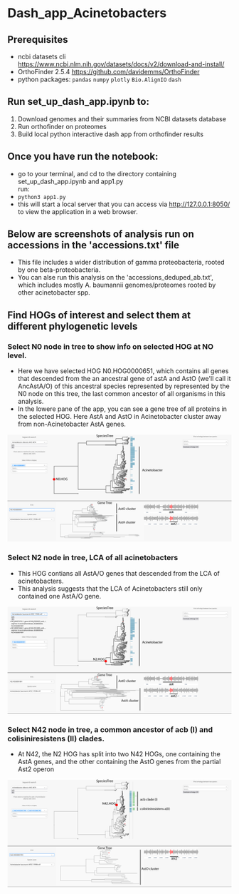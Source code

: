 # Dash_app_Acinetobacters  
## Prerequisites  
* ncbi datasets cli https://www.ncbi.nlm.nih.gov/datasets/docs/v2/download-and-install/  
* OrthoFinder 2.5.4 https://github.com/davidemms/OrthoFinder   
* python packages: `pandas` `numpy` `plotly` `Bio.AlignIO` `dash`

## Run set_up_dash_app.ipynb to:  
1. Download genomes and their summaries from NCBI datasets database   
2. Run orthofinder on proteomes  
3. Build local python interactive dash app from orthofinder results

## Once you have run the notebook:   
* go to your terminal,  and cd to the directory containing set_up_dash_app.ipynb and app1.py  
run:  
* `python3 app1.py`  
* this will start a local server that you can access via http://127.0.0.1:8050/ 
to view the application in a web browser.

## Below are screenshots of  analysis run on accessions in the 'accessions.txt' file  
* This file includes a wider distribution of gamma proteobacteria, rooted by one beta-proteobacteria.
* You can alse run this analysis on the 'accessions_deduped_ab.txt', which includes mostly A. baumannii genomes/proteomes rooted by other acinetobacter spp.  

## Find HOGs of interest and select them at different phylogenetic levels
### Select N0 node in tree to show info on selected HOG at NO level.
* Here we have selected HOG N0.HOG0000651, which contains all genes that descended from
  the an ancestral gene of astA and AstO (we'll call it AncAstA/O) of this ancestral species
   represented by represented by the N0 node on this tree, the last common ancestor of all organisms in this analysis.
* In the lowere pane of the app, you can see a gene tree of all proteins in the selected HOG. Here AstA and AstO in
  Acinetobacter cluster away from non-Acinetobacter AstA genes.
  
![Logo](assets/N0.png)
  
### Select N2 node in tree, LCA of all acinetobacters 
* This HOG contians all AstA/O genes that descended from the LCA of acinetobacters.
* This analysis suggests that the LCA of Acinetobacters still only contained one AstA/O gene.
  
![Logo](assets/N2.png)

### Select N42 node in tree, a common ancestor of acb (I) and colisiniresistens (II) clades.
* At N42, the N2 HOG has split into two N42 HOGs, one containing the AstA genes, and the other containing the
  AstO genes from the partial Ast2 operon
  
![Logo](assets/N42.png)

